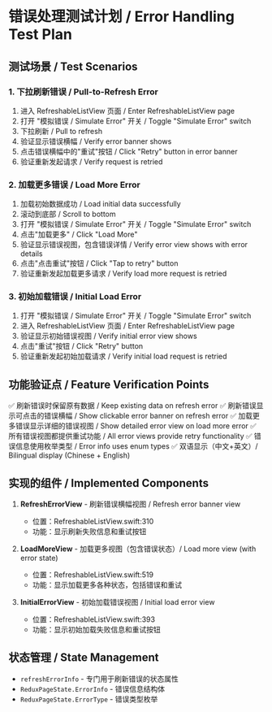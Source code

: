 # 错误处理测试计划 / Error Handling Test Plan

## 测试场景 / Test Scenarios

### 1. 下拉刷新错误 / Pull-to-Refresh Error
1. 进入 RefreshableListView 页面 / Enter RefreshableListView page
2. 打开 "模拟错误 / Simulate Error" 开关 / Toggle "Simulate Error" switch
3. 下拉刷新 / Pull to refresh
4. 验证显示错误横幅 / Verify error banner shows
5. 点击错误横幅中的"重试"按钮 / Click "Retry" button in error banner
6. 验证重新发起请求 / Verify request is retried

### 2. 加载更多错误 / Load More Error  
1. 加载初始数据成功 / Load initial data successfully
2. 滚动到底部 / Scroll to bottom
3. 打开 "模拟错误 / Simulate Error" 开关 / Toggle "Simulate Error" switch
4. 点击"加载更多" / Click "Load More"
5. 验证显示错误视图，包含错误详情 / Verify error view shows with error details
6. 点击"点击重试"按钮 / Click "Tap to retry" button
7. 验证重新发起加载更多请求 / Verify load more request is retried

### 3. 初始加载错误 / Initial Load Error
1. 打开 "模拟错误 / Simulate Error" 开关 / Toggle "Simulate Error" switch
2. 进入 RefreshableListView 页面 / Enter RefreshableListView page  
3. 验证显示初始错误视图 / Verify initial error view shows
4. 点击"重试"按钮 / Click "Retry" button
5. 验证重新发起初始加载请求 / Verify initial load request is retried

## 功能验证点 / Feature Verification Points

✅ 刷新错误时保留原有数据 / Keep existing data on refresh error
✅ 刷新错误显示可点击的错误横幅 / Show clickable error banner on refresh error
✅ 加载更多错误显示详细的错误视图 / Show detailed error view on load more error
✅ 所有错误视图都提供重试功能 / All error views provide retry functionality
✅ 错误信息使用枚举类型 / Error info uses enum types
✅ 双语显示（中文+英文）/ Bilingual display (Chinese + English)

## 实现的组件 / Implemented Components

1. **RefreshErrorView** - 刷新错误横幅视图 / Refresh error banner view
   - 位置：RefreshableListView.swift:310
   - 功能：显示刷新失败信息和重试按钮

2. **LoadMoreView** - 加载更多视图（包含错误状态）/ Load more view (with error state)
   - 位置：RefreshableListView.swift:519
   - 功能：显示加载更多各种状态，包括错误和重试

3. **InitialErrorView** - 初始加载错误视图 / Initial load error view
   - 位置：RefreshableListView.swift:393
   - 功能：显示初始加载失败信息和重试按钮

## 状态管理 / State Management

- `refreshErrorInfo` - 专门用于刷新错误的状态属性
- `ReduxPageState.ErrorInfo` - 错误信息结构体
- `ReduxPageState.ErrorType` - 错误类型枚举